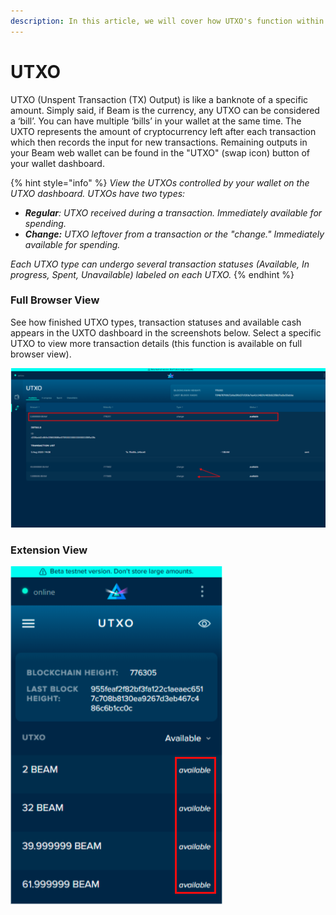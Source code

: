 ```yaml
---
description: In this article, we will cover how UTXO's function within the Beam ecosystem.
---
```


# UTXO

UTXO (Unspent Transaction (TX) Output) is like a banknote of a specific amount. Simply said, if Beam is the currency, any UTXO can be considered a ‘bill’. You can have multiple ‘bills’ in your wallet at the same time. The UXTO represents the amount of cryptocurrency left after each transaction which then records the input for new transactions. Remaining outputs in your Beam web wallet can be found in the "UTXO" (swap icon) button of your wallet dashboard.

{% hint style="info" %}
_View the UTXOs controlled by your wallet on the UTXO dashboard. UTXOs have two types:_&#x20;

* _**Regular**: UTXO received during a transaction. Immediately available for spending._
* _**Change:** UTXO leftover from a transaction or the "change." Immediately available for spending._

_Each UTXO type can undergo several transaction statuses (Available, In progress, Spent, Unavailable) labeled on each UTXO._
{% endhint %}

### Full Browser View

See how finished UTXO types, transaction statuses and available cash appears in the UXTO dashboard in the screenshots below. Select a specific UTXO to view more transaction details (this function is available on full browser view).

![](<.gitbook/assets/Screen Shot 2021-06-02 at 3.14.09 PM.png>)



### Extension View

![](<.gitbook/assets/Screen Shot 2021-06-02 at 3.17.10 PM.png>)
